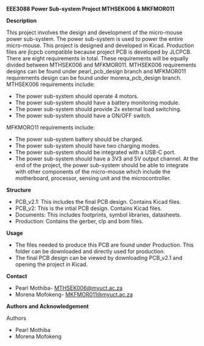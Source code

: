 **EEE3088 Power Sub-system Project 
MTHSEK006 & MKFMOR011**

**Description**  

This project involves the design and development of the micro-mouse power sub-system. The power sub-system is used to power the entire micro-mouse. This project is designed and developed in Kicad. Production files are jlcpcb compatible because project PCB is developed by JLCPCB. There are eight requirements in total. These requirements will be equally divided between MTHSEK006 and MFKMOR011. MTHSEK006 requirements designs can be found under pearl_pcb_design branch and MFKMOR011 requirements design can be found under morena_pcb_design branch. MTHSEK006 requirements include: 
* The power sub-system should operate 4 motors.
* The power sub-system should have a battery monitoring module.
* The power sub-system should provide 2x external load switching.
* The power sub-system should have a ON/OFF switch.
  
MFKMORO11 requirements include: 
* The power sub-system battery should be charged.
* The power sub-system should have two charging modes.
* The power sub-system should be integrated with a USB-C port.
* The power sub-system should have a 3V3 and 5V output channel.
At the end of the project, the power sub-system should be able to integrate with other components of the micro-mouse which include the motherboard, processor, sensing unit and the microcontroller.

**Structure**  

* PCB_v2.1: This includes the final PCB design. Contains Kicad files. 
* PCB_v2: This is the intial PCB design. Contains Kicad files.
* Documents: This includes footprints, symbol libraries, datasheets. 
* Production: Contains the gerber, clp and bom files.

**Usage**

  * The files needed to produce this PCB are found under Production. This folder can be downloaded and directly used for production.  
  * The final PCB design can be viewed by downloading PCB_v2.1 and opening the project in Kicad. 
 
**Contact** 

* Pearl Mothiba- MTHSEK006@myuct.ac.za
* Morena Mofokeng- MKFMOR011@myuct.ac.za
  
**Authors and Acknowledgement**

Authors 
* Pearl Mothiba
* Morena Mofokeng 
